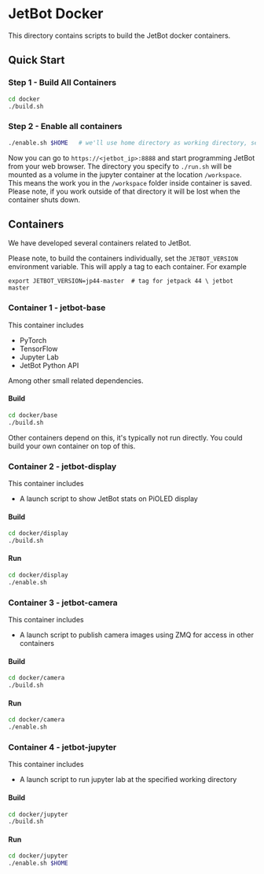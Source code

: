 # JetBot Docker

This directory contains scripts to build the JetBot docker containers.  

## Quick Start

### Step 1 - Build All Containers

```bash
cd docker
./build.sh
```

### Step 2 - Enable all containers

```bash
./enable.sh $HOME   # we'll use home directory as working directory, set this as you please.
```

Now you can go to ``https://<jetbot_ip>:8888`` and start programming JetBot from your web browser.
The directory you specify to ``./run.sh`` will be mounted as a volume in the jupyter container 
at the location ``/workspace``.  This means the work you in the ``/workspace`` folder inside container
is saved.  Please note, if you work outside of that directory it will be lost when the container shuts down.

## Containers

We have developed several containers related to JetBot.

Please note, to build the containers individually, set the ``JETBOT_VERSION``
environment variable.  This will apply a tag to each container.  For example

```
export JETBOT_VERSION=jp44-master  # tag for jetpack 44 \ jetbot master
```

### Container 1 - jetbot-base

This container includes

* PyTorch
* TensorFlow
* Jupyter Lab
* JetBot Python API

Among other small related dependencies.

#### Build

```bash
cd docker/base
./build.sh
```

Other containers depend on this, it's typically not run directly.  You could 
build your own container on top of this.

### Container 2 - jetbot-display

This container includes

* A launch script to show JetBot stats on PiOLED display

#### Build

```bash
cd docker/display
./build.sh
```

#### Run

```bash
cd docker/display
./enable.sh
```

### Container 3 - jetbot-camera

This container includes

* A launch script to publish camera images using ZMQ for access in other containers

#### Build

```bash
cd docker/camera
./build.sh
```

#### Run

```bash
cd docker/camera
./enable.sh
```

### Container 4 - jetbot-jupyter

This container includes

* A launch script to run jupyter lab at the specified working directory

#### Build

```bash
cd docker/jupyter
./build.sh
```

#### Run

```bash
cd docker/jupyter
./enable.sh $HOME
```
